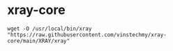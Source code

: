 # xray-core
``
wget -O /usr/local/bin/xray "https://raw.githubusercontent.com/vinstechmy/xray-core/main/XRAY/xray"
``
